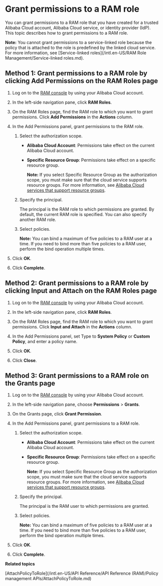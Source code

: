 # Grant permissions to a RAM role

You can grant permissions to a RAM role that you have created for a trusted Alibaba Cloud account, Alibaba Cloud service, or identity provider \(IdP\). This topic describes how to grant permissions to a RAM role.

**Note:** You cannot grant permissions to a service-linked role because the policy that is attached to the role is predefined by the linked cloud service. For more information, see [Service-linked roles](/intl.en-US/RAM Role Management/Service-linked roles.md).

## Method 1: Grant permissions to a RAM role by clicking Add Permissions on the RAM Roles page

1.  Log on to the [RAM console](https://ram.console.aliyun.com/) by using your Alibaba Cloud account.

2.  In the left-side navigation pane, click **RAM Roles**.

3.  On the RAM Roles page, find the RAM role to which you want to grant permissions. Click **Add Permissions** in the **Actions** column.

4.  In the Add Permissions panel, grant permissions to the RAM role.

    1.  Select the authorization scope.

        -   **Alibaba Cloud Account**: Permissions take effect on the current Alibaba Cloud account.
        -   **Specific Resource Group**: Permissions take effect on a specific resource group.

            **Note:** If you select Specific Resource Group as the authorization scope, you must make sure that the cloud service supports resource groups. For more information, see [Alibaba Cloud services that support resource groups]().

    2.  Specify the principal.

        The principal is the RAM role to which permissions are granted. By default, the current RAM role is specified. You can also specify another RAM role.

    3.  Select policies.

        **Note:** You can bind a maximum of five policies to a RAM user at a time. If you need to bind more than five policies to a RAM user, perform the bind operation multiple times.

5.  Click **OK**.

6.  Click **Complete**.


## Method 2: Grant permissions to a RAM role by clicking Input and Attach on the RAM Roles page

1.  Log on to the [RAM console](https://ram.console.aliyun.com/) by using your Alibaba Cloud account.

2.  In the left-side navigation pane, click **RAM Roles**.

3.  On the RAM Roles page, find the RAM role to which you want to grant permissions. Click **Input and Attach** in the **Actions** column.

4.  In the Add Permissions panel, set Type to **System Policy** or **Custom Policy**, and enter a policy name.

5.  Click **OK**.

6.  Click **Close**.


## Method 3: Grant permissions to a RAM role on the Grants page

1.  Log on to the [RAM console](https://ram.console.aliyun.com/) by using your Alibaba Cloud account.

2.  In the left-side navigation pane, choose **Permissions** \> **Grants**.

3.  On the Grants page, click **Grant Permission**.

4.  In the Add Permissions panel, grant permissions to a RAM role.

    1.  Select the authorization scope.

        -   **Alibaba Cloud Account**: Permissions take effect on the current Alibaba Cloud account.
        -   **Specific Resource Group**: Permissions take effect on a specific resource group.

            **Note:** If you select Specific Resource Group as the authorization scope, you must make sure that the cloud service supports resource groups. For more information, see [Alibaba Cloud services that support resource groups]().

    2.  Specify the principal.

        The principal is the RAM user to which permissions are granted.

    3.  Select policies.

        **Note:** You can bind a maximum of five policies to a RAM user at a time. If you need to bind more than five policies to a RAM user, perform the bind operation multiple times.

5.  Click **OK**.

6.  Click **Complete**.


**Related topics**  


[AttachPolicyToRole](/intl.en-US/API Reference/API Reference (RAM)/Policy management APIs/AttachPolicyToRole.md)

